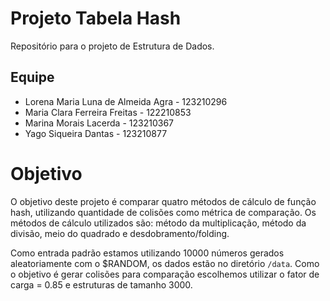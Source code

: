 # Projeto Tabela Hash

Repositório para o projeto de Estrutura de Dados.

## Equipe

* Lorena Maria Luna de Almeida Agra - 123210296
* Maria Clara Ferreira Freitas -  122210853
* Marina Morais Lacerda - 123210367
* Yago Siqueira Dantas - 123210877

# Objetivo

O objetivo deste projeto é comparar quatro métodos de cálculo de função hash, utilizando quantidade de colisões como métrica de comparação. Os métodos de cálculo utilizados são: método da multiplicação, método da divisão, meio do quadrado e desdobramento/folding.

Como entrada padrão estamos utilizando 10000 números gerados aleatoriamente com o $RANDOM, os dados estão no diretório `/data`. Como o objetivo é gerar colisões para comparação escolhemos utilizar o fator de carga = 0.85 e estruturas de tamanho 3000.



